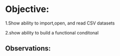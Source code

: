 # Objective: 
  1.Show ability to import,open, and read CSV datasets
  
  2.show ability to build a functional conditonal

## Observations: 

